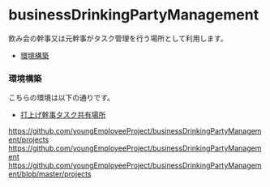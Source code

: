 # businessDrinkingPartyManagement
飲み会の幹事又は元幹事がタスク管理を行う場所として利用します。

- [環境構築](#環境構築)

### 環境構築
こちらの環境は以下の通りです。
- [打上げ幹事タスク共有場所](../../projects)<br>


https://github.com/youngEmployeeProject/businessDrinkingPartyManagement/projects
https://github.com/youngEmployeeProject/businessDrinkingPartyManagement
https://github.com/youngEmployeeProject/businessDrinkingPartyManagement/blob/master/projects
